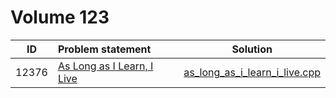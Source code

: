 # Volume 123

|  ID   |                                                               Problem statement                                                                |                             Solution                             |
|:-----:|:-----------------------------------------------------------------------------------------------------------------------------------------------|:----------------------------------------------------------------:|
| 12376 | [As Long as I Learn, I Live](http://uva.onlinejudge.org/index.php?option=com_onlinejudge&Itemid=8&category=278&page=show_problem&problem=3798) | [as_long_as_i_learn_i_live.cpp](./as_long_as_i_learn_i_live.cpp) |
